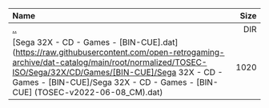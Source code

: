|Name|Size|
|:---|---:|
|[..](../index.html)|DIR|
|[Sega 32X - CD - Games - [BIN-CUE].dat](https://raw.githubusercontent.com/open-retrogaming-archive/dat-catalog/main/root/normalized/TOSEC-ISO/Sega/32X/CD/Games/[BIN-CUE]/Sega 32X - CD - Games - [BIN-CUE]/Sega 32X - CD - Games - [BIN-CUE] (TOSEC-v2022-06-08_CM).dat)|1020|
